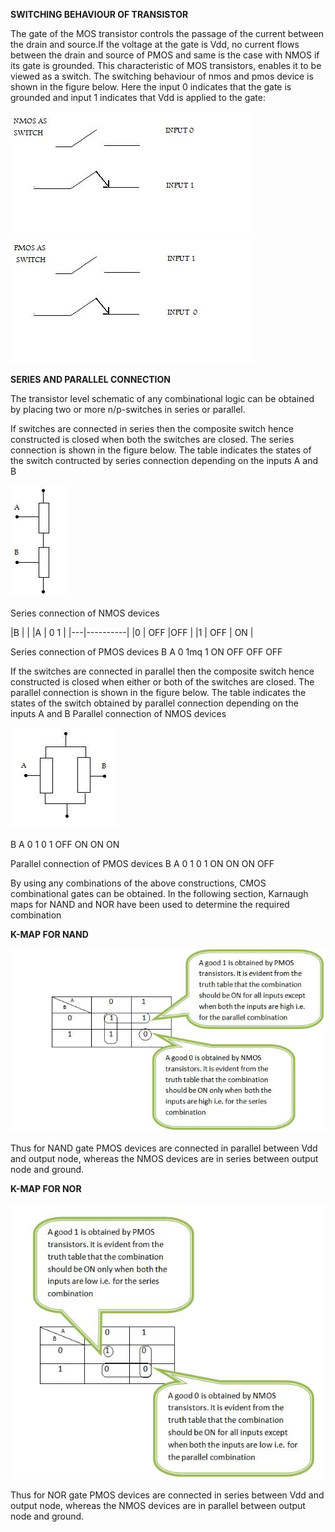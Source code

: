 **SWITCHING BEHAVIOUR OF TRANSISTOR**

The gate of the MOS transistor controls the passage of the current between the drain and source.If the voltage at the gate is Vdd, no current flows between the drain and source of PMOS and same is the case with NMOS if its gate is grounded. This characteristic of MOS transistors, enables it to be viewed as a switch. The switching behaviour of nmos and pmos device is shown in the figure below. Here the input 0 indicates that the gate is grounded and input 1 indicates that Vdd is applied to the gate:

<img src="images/nmos_as_switch.jpg">

<img src="images/pmos_as_switch.jpg">

**SERIES AND PARALLEL CONNECTION**

The transistor level schematic of any combinational logic can be obtained by placing two or more n/p-switches in series or parallel.

If switches are connected in series then the composite switch hence constructed is closed when both the switches are closed. The series connection is shown in the figure below. The table indicates the states of the switch contructed by series connection depending on the inputs A and B

<img src="images/gen_series.jpg">

Series connection of NMOS devices

|B  |          |
|A  |	0 1    |
|---|----------|
|0  | OFF |OFF |
|1  | OFF | ON |


Series connection of PMOS devices
B
A 	0 1mq
1 	ON 	OFF
OFF 	OFF


If the switches are connected in parallel then the composite switch hence constructed is closed when either or both of the switches are closed. The parallel connection is shown in the figure below. The table indicates the states of the switch obtained by parallel connection depending on the inputs A and B
Parallel connection of NMOS devices

<img src="images/gen_parallel.jpg">

B
A 	0 1
0
1 	OFF 	ON
ON 	ON

Parallel connection of PMOS devices
B
A 	0 1
0
1 	ON 	ON
ON 	OFF


By using any combinations of the above constructions, CMOS combinational gates can be obtained. In the following section, Karnaugh maps for NAND and NOR have been used to determine the required combination

**K-MAP FOR NAND**

<img  src="images/theory_nand.jpg">

Thus for NAND gate PMOS devices are connected in parallel between Vdd and output node, whereas the NMOS devices are in series between output node and ground.

**K-MAP FOR NOR**

<img  src="images/theory_nor.jpg">

Thus for NOR gate PMOS devices are connected in series between Vdd and output node, whereas the NMOS devices are in parallel between output node and ground.
